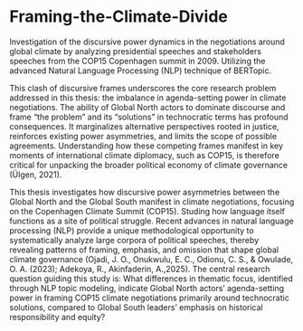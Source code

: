 # Framing-the-Climate-Divide
Investigation of the discursive power dynamics in the negotiations around global climate by analyzing presidential speeches and stakeholders speeches from the COP15 Copenhagen summit in 2009. Utilizing the advanced Natural Language Processing (NLP) technique of BERTopic.

This clash of discursive frames underscores the core research problem addressed in this thesis: the imbalance in agenda-setting power in climate negotiations. The ability of Global North actors to dominate discourse and frame “the problem” and its “solutions” in technocratic terms has profound consequences. It marginalizes alternative perspectives rooted in justice, reinforces existing power asymmetries, and limits the scope of possible agreements. Understanding how these competing frames manifest in key moments of international climate diplomacy, such as COP15, is therefore critical for unpacking the broader political economy of climate governance (Ülgen, 2021).

This thesis investigates how discursive power asymmetries between the Global North and the Global South manifest in climate negotiations, focusing on the Copenhagen Climate Summit (COP15). Studing  how language itself functions as a site of political struggle. Recent advances in natural language processing (NLP) provide a unique methodological opportunity to systematically analyze large corpora of political speeches, thereby revealing patterns of framing, emphasis, and omission that shape global climate governance (Ojadi, J. O., Onukwulu, E. C., Odionu, C. S., & Owulade, O. A. (2023); Adekoya, R., Akinfaderin, A.,2025).
The central research question guiding this study is:
What differences in thematic focus, identified through NLP topic modeling, indicate Global North actors’ agenda-setting power in framing COP15 climate negotiations primarily around technocratic solutions, compared to Global South leaders’ emphasis on historical responsibility and equity?

